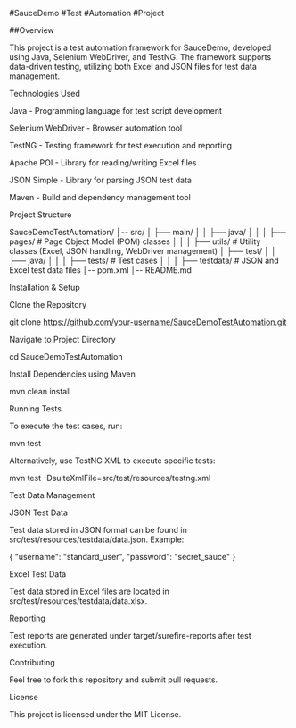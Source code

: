#SauceDemo #Test #Automation #Project

##Overview

This project is a test automation framework for SauceDemo, developed using Java, Selenium WebDriver, and TestNG. The framework supports data-driven testing, utilizing both Excel and JSON files for test data management.

Technologies Used

Java - Programming language for test script development

Selenium WebDriver - Browser automation tool

TestNG - Testing framework for test execution and reporting

Apache POI - Library for reading/writing Excel files

JSON Simple - Library for parsing JSON test data

Maven - Build and dependency management tool

Project Structure

SauceDemoTestAutomation/
│-- src/
│   ├── main/
│   │   ├── java/
│   │   │   ├── pages/        # Page Object Model (POM) classes
│   │   │   ├── utils/        # Utility classes (Excel, JSON handling, WebDriver management)
│   ├── test/
│   │   ├── java/
│   │   │   ├── tests/        # Test cases
│   │   │   ├── testdata/     # JSON and Excel test data files
│-- pom.xml
│-- README.md

Installation & Setup

Clone the Repository

git clone https://github.com/your-username/SauceDemoTestAutomation.git

Navigate to Project Directory

cd SauceDemoTestAutomation

Install Dependencies using Maven

mvn clean install

Running Tests

To execute the test cases, run:

mvn test

Alternatively, use TestNG XML to execute specific tests:

mvn test -DsuiteXmlFile=src/test/resources/testng.xml

Test Data Management

JSON Test Data

Test data stored in JSON format can be found in src/test/resources/testdata/data.json.
Example:

{
  "username": "standard_user",
  "password": "secret_sauce"
}

Excel Test Data

Test data stored in Excel files are located in src/test/resources/testdata/data.xlsx.

Reporting

Test reports are generated under target/surefire-reports after test execution.

Contributing

Feel free to fork this repository and submit pull requests.

License

This project is licensed under the MIT License.

